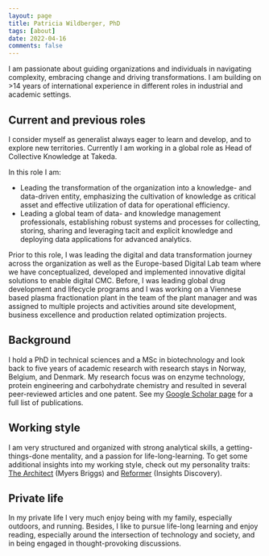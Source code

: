 ```yaml
---
layout: page
title: Patricia Wildberger, PhD
tags: [about]
date: 2022-04-16
comments: false
---
```


I am passionate about guiding organizations and individuals in navigating complexity, embracing change and driving transformations. I am building on >14 years of international experience in different roles in industrial and academic settings.

## Current and previous roles
I consider myself as generalist always eager to learn and develop, and to explore new territories. Currently I am working in a global role as Head of Collective Knowledge at Takeda.

In this role I am:
* Leading the transformation of the organization into a knowledge- and data-driven entity, emphasizing the cultivation of knowledge as critical asset and effective utilization of data for operational efficiency. 
* Leading a global team of data- and knowledge management professionals, establishing robust systems and processes for collecting, storing, sharing and leveraging tacit and explicit knowledge and deploying data applications for advanced analytics.

Prior to this role, I was leading the digital and data transformation journey across the organization as well as the Europe-based Digital Lab team where we have conceptualized, developed and implemented innovative digital solutions to enable digital CMC. Before, I was leading global drug development and lifecycle programs and I was working on a Viennese based plasma fractionation plant in the team of the plant manager and was assigned to multiple projects and activities around site development, business excellence and production related optimization projects. 

## Background
I hold a PhD in technical sciences and a MSc in biotechnology and look back to five years of academic research with research stays in Norway, Belgium, and Denmark. My research focus was on enzyme technology, protein engineering and carbohydrate chemistry and resulted in several peer-reviewed articles and one patent. 
See my [Google Scholar page](https://scholar.google.at/citations?user=4CsfpfwAAAAJ&hl=en) for a full list of publications.

## Working style
I am very structured and organized with strong analytical skills, a getting-things-done mentality, and a passion for life-long-learning. To get some additional insights into my working style, check out my personality traits: [The Architect](https://www.16personalities.com/intj-personality) (Myers Briggs) and [Reformer](http://www.robpurfieldinsights.com/eight-types/the-reformer-bluered/) (Insights Discovery). 

## Private life
In my private life I very much enjoy being with my family, especially outdoors, and running. Besides, I like to pursue life-long learning and enjoy reading, especially around the intersection of technology and society, and in being engaged in thought-provoking discussions.
